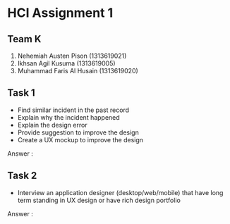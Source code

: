# HCI Assignment 1

## Team K
1. Nehemiah Austen Pison (1313619021)
2. Ikhsan Agil Kusuma (1313619005)
3. Muhammad Faris Al Husain (1313619020)

## Task 1
- Find similar incident in the past record
- Explain why the incident happened
- Explain the design error
- Provide suggestion to improve the design
- Create a UX mockup to improve the design

Answer : 

## Task 2
- Interview an application designer (desktop/web/mobile) that have long term standing in UX design or have rich design portfolio

Answer : 
